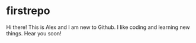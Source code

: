 # firstrepo

Hi there! This is Alex and I am new to Github. I like coding and learning new things. Hear you soon!
